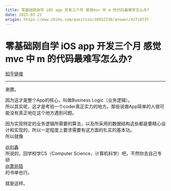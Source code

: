 ```yaml
---
title: 零基础刚自学 iOS app 开发三个月 感觉mvc 中 m 的代码最难写怎么办?
date: 2015-03-22
origin: https://www.zhihu.com/question/28952238/answer/42718737
---
```

# 零基础刚自学 iOS app 开发三个月 感觉mvc 中 m 的代码最难写怎么办?

[知乎链接](https://www.zhihu.com/question/28952238/answer/42718737)

---------

<span class="RichText ztext CopyrightRichText-richText" itemprop="text"><p>谢邀。</p><p>因为这才是整个App的核心，叫做Business Logic（业务逻辑）。<br>所以其实呢，这才是考验一个coder真正实力的地方。那些说做App简单的人很可能没有真正地在这个地方遇到问题。</p><p>因为实现特定的业务逻辑所需要的算法，以及所采用的数据结构这些都是要精心设计和实现的，所以一定程度上要求需要有这方面的扎实的基本功。<br>所以就像 <span><span class="UserLink"><div class="Popover"><div id="Popover12-toggle" aria-haspopup="true" aria-expanded="false" aria-owns="Popover12-content"><a class="UserLink-link" data-za-detail-view-element_name="User" target="_blank" href="//www.zhihu.com/people/ebd95bca61f4aaed185d5f5366630719">@刘鑫</a></div></div></span></span>所说的，回学校学CS（Computer Science，计算机科学）吧，不然你去自己专研 <span><span class="UserLink"><div class="Popover"><div id="Popover13-toggle" aria-haspopup="true" aria-expanded="false" aria-owns="Popover13-content"><a class="UserLink-link" data-za-detail-view-element_name="User" target="_blank" href="//www.zhihu.com/people/fd7c571a0ada1a72e42e8d7992c4a780">@萧井陌</a></div></div></span></span>的书单也行。</p>就是这样。</span>